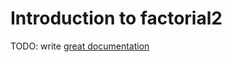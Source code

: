 # Introduction to factorial2

TODO: write [great documentation](http://jacobian.org/writing/what-to-write/)
